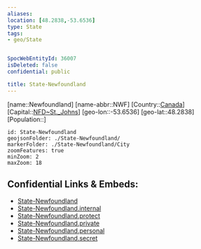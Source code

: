 ```yaml
---
aliases: 
location: [48.2838,-53.6536]
type: State
tags:
- geo/State


SpocWebEntityId: 36007
isDeleted: false
confidential: public

title: State-Newfoundland
---
```

[name::Newfoundland]
[name-abbr::NWF]
[Country::[Canada](geo/Continent/North-America/Canada.md)]
[Capital::[NFD~St._Johns](geo/Continent/North-America/Canada/City/NFD~St._Johns.md)]
[geo-lon::-53.6536]
[geo-lat::48.2838]
[Population::]



```leaflet
id: State-Newfoundland
geojsonFolder: ./State-Newfoundland/
markerFolder: ./State-Newfoundland/City
zoomFeatures: true 
minZoom: 2 
maxZoom: 18
```


## Confidential Links & Embeds: 
- [State-Newfoundland](../../../../../../_public/geo/Continent/North-America/Canada/State/State-Newfoundland.md) 
- [State-Newfoundland.internal](../../../../../../_internal/geo/Continent/North-America/Canada/State/State-Newfoundland.internal.md) 
- [State-Newfoundland.protect](../../../../../../_protect/geo/Continent/North-America/Canada/State/State-Newfoundland.protect.md) 
- [State-Newfoundland.private](../../../../../../_private/geo/Continent/North-America/Canada/State/State-Newfoundland.private.md) 
- [State-Newfoundland.personal](../../../../../../_personal/geo/Continent/North-America/Canada/State/State-Newfoundland.personal.md) 
- [State-Newfoundland.secret](../../../../../../_secret/geo/Continent/North-America/Canada/State/State-Newfoundland.secret.md) 
